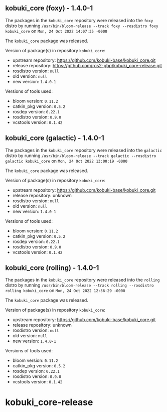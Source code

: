 ## kobuki_core (foxy) - 1.4.0-1

The packages in the `kobuki_core` repository were released into the `foxy` distro by running `/usr/bin/bloom-release --track foxy --rosdistro foxy kobuki_core` on `Mon, 24 Oct 2022 14:07:35 -0000`

The `kobuki_core` package was released.

Version of package(s) in repository `kobuki_core`:

- upstream repository: https://github.com/kobuki-base/kobuki_core.git
- release repository: https://github.com/ros2-gbp/kobuki_core-release.git
- rosdistro version: `null`
- old version: `null`
- new version: `1.4.0-1`

Versions of tools used:

- bloom version: `0.11.2`
- catkin_pkg version: `0.5.2`
- rosdep version: `0.22.1`
- rosdistro version: `0.9.0`
- vcstools version: `0.1.42`


## kobuki_core (galactic) - 1.4.0-1

The packages in the `kobuki_core` repository were released into the `galactic` distro by running `/usr/bin/bloom-release --track galactic --rosdistro galactic kobuki_core` on `Mon, 24 Oct 2022 13:00:19 -0000`

The `kobuki_core` package was released.

Version of package(s) in repository `kobuki_core`:

- upstream repository: https://github.com/kobuki-base/kobuki_core.git
- release repository: unknown
- rosdistro version: `null`
- old version: `null`
- new version: `1.4.0-1`

Versions of tools used:

- bloom version: `0.11.2`
- catkin_pkg version: `0.5.2`
- rosdep version: `0.22.1`
- rosdistro version: `0.9.0`
- vcstools version: `0.1.42`


## kobuki_core (rolling) - 1.4.0-1

The packages in the `kobuki_core` repository were released into the `rolling` distro by running `/usr/bin/bloom-release --track rolling --rosdistro rolling kobuki_core` on `Mon, 24 Oct 2022 12:56:29 -0000`

The `kobuki_core` package was released.

Version of package(s) in repository `kobuki_core`:

- upstream repository: https://github.com/kobuki-base/kobuki_core.git
- release repository: unknown
- rosdistro version: `null`
- old version: `null`
- new version: `1.4.0-1`

Versions of tools used:

- bloom version: `0.11.2`
- catkin_pkg version: `0.5.2`
- rosdep version: `0.22.1`
- rosdistro version: `0.9.0`
- vcstools version: `0.1.42`


# kobuki_core-release

